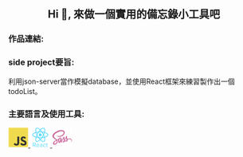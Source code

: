 <h2 align="center">Hi 👋, 來做一個實用的備忘錄小工具吧</h2>
<h3 align="left">作品連結:</h3>
<https://cara0710.github.io/todoList/>

<h3 align="left">side project要旨:</h3>
<p align="left">利用json-server當作模擬database，並使用React框架來練習製作出一個todoList。</p>

<h3 align="left">主要語言及使用工具:</h3>
<p align="left"> <a href="https://developer.mozilla.org/en-US/docs/Web/JavaScript" target="_blank" rel="noreferrer"> <img src="https://raw.githubusercontent.com/devicons/devicon/master/icons/javascript/javascript-original.svg" alt="javascript" width="40" height="40"/> </a> <a href="https://reactjs.org/" target="_blank" rel="noreferrer"> <img src="https://raw.githubusercontent.com/devicons/devicon/master/icons/react/react-original-wordmark.svg" alt="react" width="40" height="40"/> </a> <a href="https://sass-lang.com" target="_blank" rel="noreferrer"> <img src="https://raw.githubusercontent.com/devicons/devicon/master/icons/sass/sass-original.svg" alt="sass" width="40" height="40"/> </a> </p>
